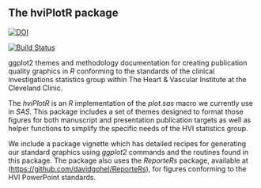 ## The hviPlotR package ##
[![DOI](https://zenodo.org/badge/5745/ehrlinger/hviPlotR.png)](http://dx.doi.org/10.5281/zenodo.11780)

[![Build Status](https://travis-ci.org/ehrlinger/hviPlotR.svg?branch=master)](https://travis-ci.org/ehrlinger/hviPlotR)

ggplot2 themes and methodology documentation for creating publication quality graphics in *R* conforming to the standards of the clinical investigations statistics group within The Heart \& Vascular Institute at the Cleveland Clinic.

The *hviPlotR* is an *R* implementation of the *plot.sas* macro we currently use in *SAS*.  This package includes a set of themes designed to format those figures for both manuscript and presentation publication targets as well as helper functions to simplify the specific needs of the HVI statistics group.

We include a package vignette which has detailed recipes for generating our standard graphics using *ggplot2* commands and the routines found in this package. The package also uses the *ReporteRs* package, available at (https://github.com/davidgohel/ReporteRs), for figures conforming to the HVI PowerPoint standards. 
